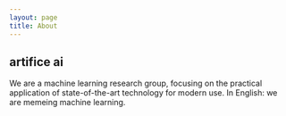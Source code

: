 ```yaml
---
layout: page
title: About
---
```


## artifice ai

We are a machine learning research group, focusing on the practical application of state-of-the-art technology for modern use. In English: we are memeing machine learning. 
